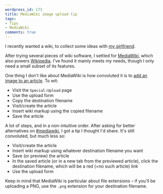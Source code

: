 ```yaml
---
wordpress_id: 173
title: MediaWiki image upload tip
tags:
- Tips
- MediaWiki
comments: true
---
```

I recently wanted a wiki, to collect some ideas with <a href="http://johannaost.com">my girlfriend</a>.

After trying several pieces of wiki software, I settled for <a href="http://www.mediawiki.org">MediaWiki</a>, which also powers <a href="http://wikipedia.org">Wikipedia</a>. I've found it mainly meets my needs, though I only need a small subset of its features.

One thing I don't like about MediaWiki is how convoluted it is to <a href="http://meta.wikimedia.org/wiki/Help:Images_and_other_uploaded_files">add an image to an article</a>. To wit:
<ul>
<li>Visit the <code>Special:Upload</code> page</li>
<li>Use the upload form</li>
<li>Copy the destination filename</li>
<li>Visit/create the article</li>
<li>Insert wiki markup using the copied filename</li>
<li>Save the article</li>
</ul>

A lot of steps, and in a non-intuitive order. After asking for better alternatives on <a href="irc://irc.freenode.net/mediawiki">#mediawiki</a>, I got a tip I thought I'd share. It's still convoluted, but much less so:

<ul>
<li>Visit/create the article</li>
<li>Insert wiki markup using whatever destination filename you want</li>
<li>Save (or preview) the article</li>
<li>In the saved article (or in a new tab from the previewed article), click the destination filename, which will be a red (=no such article) link</li>
<li>Use the upload form</li>
</ul>

Keep in mind that MediaWiki is particular about file extensions – if you'll be uploading a PNG, use the <code>.png</code> extension for your destination filename.

